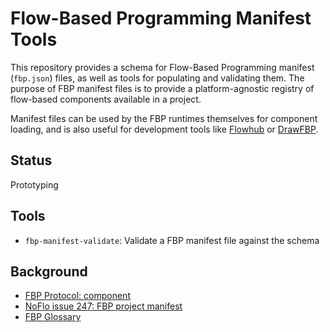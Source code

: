 Flow-Based Programming Manifest Tools
=====================================

This repository provides a schema for Flow-Based Programming manifest (`fbp.json`) files, as well as tools for populating and validating them. The purpose of FBP manifest files is to provide a platform-agnostic registry of flow-based components available in a project.

Manifest files can be used by the FBP runtimes themselves for component loading, and is also useful for development tools like [Flowhub](https://flowhub.io) or [DrawFBP](https://github.com/jpaulm/drawfbp).

## Status

Prototyping

## Tools

* `fbp-manifest-validate`: Validate a FBP manifest file against the schema

## Background

* [FBP Protocol: component](http://noflojs.org/documentation/protocol/#component)
* [NoFlo issue 247: FBP project manifest](https://github.com/noflo/noflo/issues/247)
* [FBP Glossary](http://www.jpaulmorrison.com/fbp/gloss.htm)
